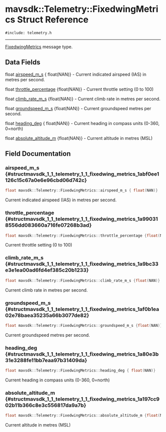 # mavsdk::Telemetry::FixedwingMetrics Struct Reference
`#include: telemetry.h`

----


[FixedwingMetrics](structmavsdk_1_1_telemetry_1_1_fixedwing_metrics.md) message type. 


## Data Fields


float [airspeed_m_s](#structmavsdk_1_1_telemetry_1_1_fixedwing_metrics_1abf0ee1126c15c67a0e6e96cbd06d742c) { float(NAN)} - Current indicated airspeed (IAS) in metres per second.

float [throttle_percentage](#structmavsdk_1_1_telemetry_1_1_fixedwing_metrics_1a990318556dd083660a716fe07268b3ad) {float(NAN)} - Current throttle setting (0 to 100)

float [climb_rate_m_s](#structmavsdk_1_1_telemetry_1_1_fixedwing_metrics_1a9bc33e3e1ea00ad6fd4ef385c20b1233) {float(NAN)} - Current climb rate in metres per second.

float [groundspeed_m_s](#structmavsdk_1_1_telemetry_1_1_fixedwing_metrics_1af0b1ea02e78baea35235a66b3077de82) {float(NAN)} - Current groundspeed metres per second.

float [heading_deg](#structmavsdk_1_1_telemetry_1_1_fixedwing_metrics_1a80e3b31e3288fe11bb7eaa97b31409da) { float(NAN)} - Current heading in compass units (0-360, 0=north)

float [absolute_altitude_m](#structmavsdk_1_1_telemetry_1_1_fixedwing_metrics_1a197cc902b11b366c8e3c556817da9a7b) {float(NAN)} - Current altitude in metres (MSL)


## Field Documentation


### airspeed_m_s {#structmavsdk_1_1_telemetry_1_1_fixedwing_metrics_1abf0ee1126c15c67a0e6e96cbd06d742c}

```cpp
float mavsdk::Telemetry::FixedwingMetrics::airspeed_m_s { float(NAN)}
```


Current indicated airspeed (IAS) in metres per second.


### throttle_percentage {#structmavsdk_1_1_telemetry_1_1_fixedwing_metrics_1a990318556dd083660a716fe07268b3ad}

```cpp
float mavsdk::Telemetry::FixedwingMetrics::throttle_percentage {float(NAN)}
```


Current throttle setting (0 to 100)


### climb_rate_m_s {#structmavsdk_1_1_telemetry_1_1_fixedwing_metrics_1a9bc33e3e1ea00ad6fd4ef385c20b1233}

```cpp
float mavsdk::Telemetry::FixedwingMetrics::climb_rate_m_s {float(NAN)}
```


Current climb rate in metres per second.


### groundspeed_m_s {#structmavsdk_1_1_telemetry_1_1_fixedwing_metrics_1af0b1ea02e78baea35235a66b3077de82}

```cpp
float mavsdk::Telemetry::FixedwingMetrics::groundspeed_m_s {float(NAN)}
```


Current groundspeed metres per second.


### heading_deg {#structmavsdk_1_1_telemetry_1_1_fixedwing_metrics_1a80e3b31e3288fe11bb7eaa97b31409da}

```cpp
float mavsdk::Telemetry::FixedwingMetrics::heading_deg { float(NAN)}
```


Current heading in compass units (0-360, 0=north)


### absolute_altitude_m {#structmavsdk_1_1_telemetry_1_1_fixedwing_metrics_1a197cc902b11b366c8e3c556817da9a7b}

```cpp
float mavsdk::Telemetry::FixedwingMetrics::absolute_altitude_m {float(NAN)}
```


Current altitude in metres (MSL)

